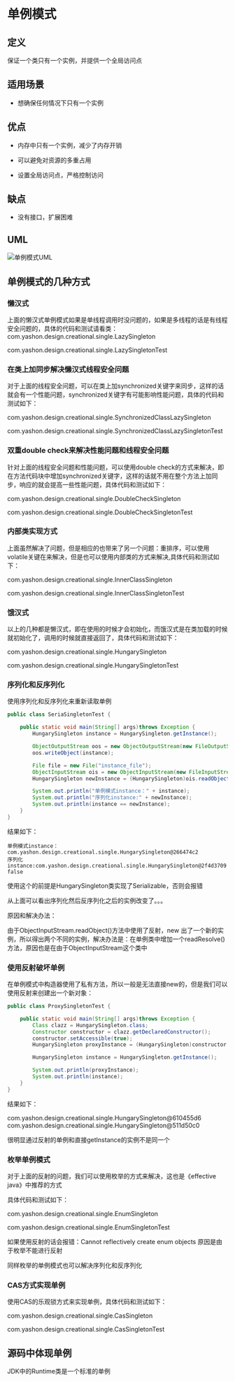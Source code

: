 # 单例模式

## 定义

保证一个类只有一个实例，并提供一个全局访问点

## 适用场景

* 想确保任何情况下只有一个实例

## 优点

* 内存中只有一个实例，减少了内存开销

* 可以避免对资源的多重占用

* 设置全局访问点，严格控制访问

## 缺点

* 没有接口，扩展困难

## UML

![单例模式UML](https://ws1.sinaimg.cn/large/7ebba446gy1fysao73xncj20pc0hgwfq.jpg)

## 单例模式的几种方式

### 懒汉式


上面的懒汉式单例模式如果是单线程调用时没问题的，如果是多线程的话是有线程安全问题的，具体的代码和测试请看类：
com.yashon.design.creational.single.LazySingleton

com.yashon.design.creational.single.LazySingletonTest

### 在类上加同步解决懒汉式线程安全问题

对于上面的线程安全问题，可以在类上加synchronized关键字来同步，这样的话就会有一个性能问题，synchronized关键字有可能影响性能问题，具体的代码和测试如下：

com.yashon.design.creational.single.SynchronizedClassLazySingleton

com.yashon.design.creational.single.SynchronizedClassLazySingletonTest

### 双重double check来解决性能问题和线程安全问题

针对上面的线程安全问题和性能问题，可以使用double check的方式来解决，即在方法代码块中增加synchronized关键字，这样的话就不用在整个方法上加同步，响应的就会提高一些性能问题，具体代码和测试如下：

com.yashon.design.creational.single.DoubleCheckSingleton

com.yashon.design.creational.single.DoubleCheckSingletonTest

### 内部类实现方式

上面虽然解决了问题，但是相应的也带来了另一个问题：重排序，可以使用volatile关键在来解决，但是也可以使用内部类的方式来解决,具体代码和测试如下：

com.yashon.design.creational.single.InnerClassSingleton

com.yashon.design.creational.single.InnerClassSingletonTest

### 饿汉式

以上的几种都是懒汉式，即在使用的时候才会初始化，而饿汉式是在类加载的时候就初始化了，调用的时候就直接返回了，具体代码和测试如下：

com.yashon.design.creational.single.HungarySingleton

com.yashon.design.creational.single.HungarySingletonTest

### 序列化和反序列化

使用序列化和反序列化来重新读取单例

```java
public class SeriaSingletonTest {

    public static void main(String[] args)throws Exception {
        HungarySingleton instance = HungarySingleton.getInstance();

        ObjectOutputStream oos = new ObjectOutputStream(new FileOutputStream("instance_file"));
        oos.writeObject(instance);

        File file = new File("instance_file");
        ObjectInputStream ois = new ObjectInputStream(new FileInputStream(file));
        HungarySingleton newInstance = (HungarySingleton)ois.readObject();

        System.out.println("单例模式instance：" + instance);
        System.out.println("序列化instance:" + newInstance);
        System.out.println(instance == newInstance);
    }
}
```

结果如下：

```
单例模式instance：com.yashon.design.creational.single.HungarySingleton@266474c2
序列化instance:com.yashon.design.creational.single.HungarySingleton@2f4d3709
false
```

使用这个的前提是HungarySingleton类实现了Serializable，否则会报错

从上面可以看出序列化然后反序列化之后的实例改变了。。。

原因和解决办法：

由于ObjectInputStream.readObject()方法中使用了反射，new 出了一个新的实例，所以得出两个不同的实例，解决办法是：在单例类中增加一个readResolve()方法，原因也是在由于ObjectInputStream这个类中

### 使用反射破坏单例

在单例模式中构造器使用了私有方法，所以一般是无法直接new的，但是我们可以使用反射来创建出一个新对象：

```java
public class ProxySingletonTest {

    public static void main(String[] args)throws Exception {
        Class clazz = HungarySingleton.class;
        Constructor constructor = clazz.getDeclaredConstructor();
        constructor.setAccessible(true);
        HungarySingleton proxyInstance = (HungarySingleton)constructor.newInstance();

        HungarySingleton instance = HungarySingleton.getInstance();

        System.out.println(proxyInstance);
        System.out.println(instance);
    }
}
```

结果如下：

com.yashon.design.creational.single.HungarySingleton@610455d6
com.yashon.design.creational.single.HungarySingleton@511d50c0

很明显通过反射的单例和直接getInstance的实例不是同一个

### 枚举单例模式

对于上面的反射的问题，我们可以使用枚举的方式来解决，这也是《effective java》中推荐的方式

具体代码和测试如下：

com.yashon.design.creational.single.EnumSingleton

com.yashon.design.creational.single.EnumSingletonTest

如果使用反射的话会报错：Cannot reflectively create enum objects  原因是由于枚举不能进行反射

同样枚举的单例模式也可以解决序列化和反序列化


### CAS方式实现单例

使用CAS的乐观锁方式来实现单例，具体代码和测试如下：

com.yashon.design.creational.single.CasSingleton

com.yashon.design.creational.single.CasSingletonTest

## 源码中体现单例

JDK中的Runtime类是一个标准的单例